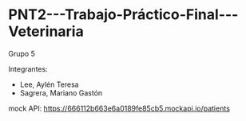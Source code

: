 # PNT2---Trabajo-Práctico-Final---Veterinaria

Grupo 5

Integrantes:
- Lee, Aylén Teresa
- Sagrera, Mariano Gastón

mock API:
https://666112b663e6a0189fe85cb5.mockapi.io/patients
